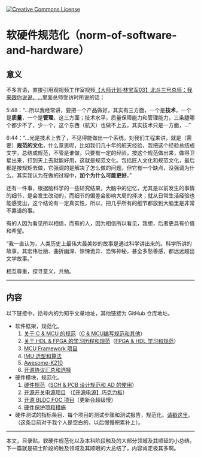 <a rel="license" href="http://creativecommons.org/licenses/by-nc-sa/4.0/"><img alt="Creative Commons License" style="border-width:0" src="https://i.creativecommons.org/l/by-nc-sa/4.0/88x31.png" /></a>

# 软硬件规范化（norm-of-software-and-hardware）

## 意义

不多言语，直接引用观视频工作室视频[【大师计划·林宝军03】北斗三号总师：我来跟你说说，...](https://www.bilibili.com/video/BV1BA411K7FJ)里面总师受访时所说的话：

5:48：“...所以我经常讲，要把一个产品做好，其实有三方面，一个是**技术**，一个是**质量**，一个是**管理**，这三方面；技术水平，质量保障能力和管理能力，三条腿哪个都少不了，少一个，这个东西（航天）也做不上去，其实技术只是一方面，...”

6:44：“...光是技术上去了，不见得能做出一个系统。对我们工程来讲，就是（需要）**规范的文化**，什么意思呢，比如我们几十年的航天经验，我把这个经验总结成文字，总结成规范，不管是谁做，只要有一定的经验，按这个规范做出来，做得卫星出来，打到天上去就能好用，这就是规范文化。包括匠人文化和规范文化，最后都是按规矩去做，它强调的是解决了怎么做的问题，但它有一个缺点，没强调为什么，其实我认为在做的过程中，**加个为什么可能更好**。”

还有一件事，根据脑科学的一些研究结果，大脑中的记忆，尤其是以前发生的事情的细节，是会发生改动的，而细节的偏差会影响大局的择决；就从日常生活经验也能感觉出，这个结论有一定真实性，所以，把几乎所有的细节都放到大脑里是非常不靠谱的事。

有的人因为看见所以相信，而有的人，因为相信所以看见，我想，后者更具有价值和希望。

“我一直认为，人类历史上最伟大最美妙的故事是通过科学讲出来的。科学所讲的故事，其宏伟壮丽、曲折幽深、惊悚诡异、恐怖神秘，甚全多愁善感，都远远超出文学故事。”

相互尊重，探寻意义，共勉。

------

## 内容

以下链接中，括号内的为知乎文章地址，其他链接为 GitHub 仓库地址。

-   软件框架，规范化。
    1.  [关于 C & MCU 的规范](https://github.com/Staok/coding-style-and-more)（[C & MCU编写规范和其他](https://zhuanlan.zhihu.com/p/350839857)）
    2.  [关于 HDL & FPGA 的学习历程和规范](https://github.com/Staok/HDL-FPGA-study-and-norms)（[FPGA & HDL 学习和规范](https://zhuanlan.zhihu.com/p/356856108)）
    3.  [MCU Framework 项目](https://github.com/Staok/stm32_framework)
    4.  [IMU 选型和算法](https://github.com/Staok/IMU-study)
    5.  [Awesome-K210](https://github.com/Staok/Awesome-K210)
    6.  [开源协议汇总和选择](https://github.com/Staok/Public-License-List)
-   硬件模块，规范化。
    1.  [硬件规范](https://github.com/Staok/thoughs-about-hardware-design)（[SCH & PCB 设计规范和 AD 的使用](https://zhuanlan.zhihu.com/p/356679916)）
    2.  [开源开关电源项目](https://github.com/Staok/PowerBar) （[【开源电源】巧克力板](https://zhuanlan.zhihu.com/p/357497672)）
    3.  [开源 BLDC FOC 项目](https://github.com/Staok/iBLDC)（更新会超级慢）
    4.  [硬件保护项和措施](https://github.com/Staok/protection-circuits)
-   硬件测试的指标条目、每个项目的测试步骤和测试报告，规范化。[请戳这里](https://github.com/Staok/thoughs-about-hardware-design/blob/master/SCH%20%26%20PCB%20%E8%AE%BE%E8%AE%A1%E8%A7%84%E8%8C%83%E5%92%8C%20AD%20%E7%9A%84%E4%BD%BF%E7%94%A8.md#15-%E7%A1%AC%E4%BB%B6%E6%B5%8B%E8%AF%95%E8%A7%84%E8%8C%83%E5%8C%96)。（这条目前对于我个人是空白的，以后慢慢积累补上）。

------

本文，目录贴，软硬件规范化以及本科阶段触及的大部分领域及其顺延的小总结。下一篇就是硕士阶段的触及领域及其顺眼的大总结了，内容肯定极其多啊。